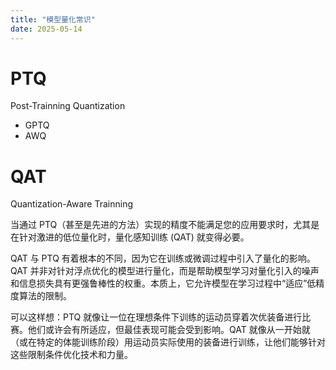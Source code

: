 ```yaml
---
title: "模型量化常识"
date: 2025-05-14
---
```


# PTQ

Post-Trainning Quantization

- GPTQ
- AWQ

# QAT

Quantization-Aware Trainning

当通过 PTQ（甚至是先进的方法）实现的精度不能满足您的应用要求时，尤其是在针对激进的低位量化时，量化感知训练 (QAT) 就变得必要。

QAT 与 PTQ 有着根本的不同，因为它在训练或微调过程中引入了量化的影响。QAT 并非对针对浮点优化的模型进行量化，而是帮助模型学习对量化引入的噪声和信息损失具有更强鲁棒性的权重。本质上，它允许模型在学习过程中“适应”低精度算法的限制。

可以这样想：PTQ 就像让一位在理想条件下训练的运动员穿着次优装备进行比赛。他们或许会有所适应，但最佳表现可能会受到影响。QAT 就像从一开始就（或在特定的体能训练阶段）用运动员实际使用的装备进行训练，让他们能够针对这些限制条件优化技术和力量。